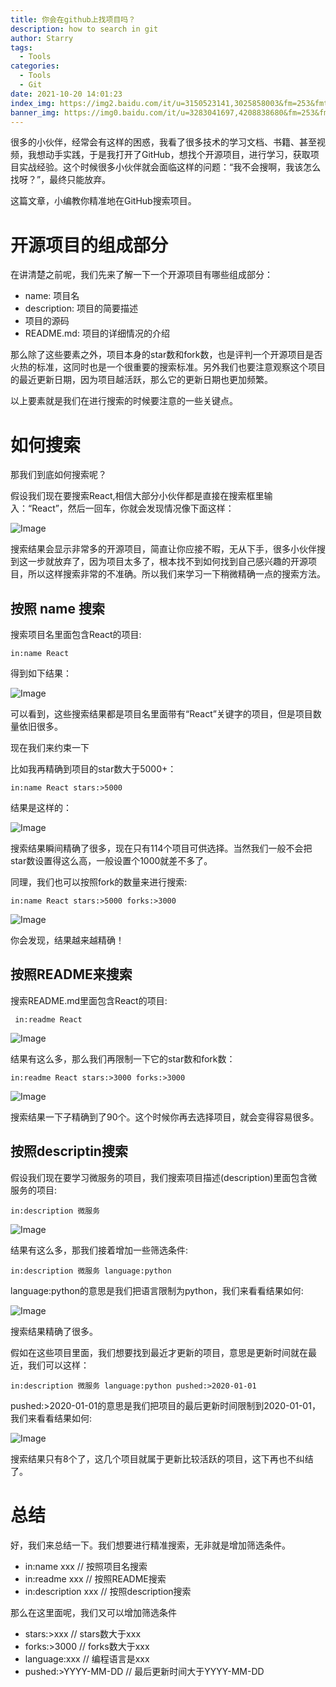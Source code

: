 ```yaml
---
title: 你会在github上找项目吗？
description: how to search in git
author: Starry
tags:
  - Tools
categories:
  - Tools
  - Git
date: 2021-10-20 14:01:23
index_img: https://img2.baidu.com/it/u=3150523141,3025858003&fm=253&fmt=auto&app=138&f=JPEG?w=800&h=500
banner_img: https://img0.baidu.com/it/u=3283041697,4208838680&fm=253&fmt=auto&app=138&f=JPEG?w=658&h=370
---
```


很多的小伙伴，经常会有这样的困惑，我看了很多技术的学习文档、书籍、甚至视频，我想动手实践，于是我打开了GitHub，想找个开源项目，进行学习，获取项目实战经验。这个时候很多小伙伴就会面临这样的问题：“我不会搜啊，我该怎么找呀？”，最终只能放弃。

这篇文章，小编教你精准地在GitHub搜索项目。

# **开源项目的组成部分**

在讲清楚之前呢，我们先来了解一下一个开源项目有哪些组成部分：

- name: 项目名
- description: 项目的简要描述
- 项目的源码
- README.md: 项目的详细情况的介绍

那么除了这些要素之外，项目本身的star数和fork数，也是评判一个开源项目是否火热的标准，这同时也是一个很重要的搜索标准。另外我们也要注意观察这个项目的最近更新日期，因为项目越活跃，那么它的更新日期也更加频繁。

以上要素就是我们在进行搜索的时候要注意的一些关键点。

# **如何搜索**

那我们到底如何搜索呢？

假设我们现在要搜索React,相信大部分小伙伴都是直接在搜索框里输入：“React”，然后一回车，你就会发现情况像下面这样：

![Image](https://mmbiz.qpic.cn/mmbiz_png/ePw3ZeGRruzTpKC8s1FAM1adk187WZgusvEoZPJUJeBFBwCzmibD6ibdA9c9onmv0zCJ5ib2paNOdrqRWCfIENbGA/640?wx_fmt=png&wxfrom=5&wx_lazy=1&wx_co=1)

搜索结果会显示非常多的开源项目，简直让你应接不暇，无从下手，很多小伙伴搜到这一步就放弃了，因为项目太多了，根本找不到如何找到自己感兴趣的开源项目，所以这样搜索非常的不准确。所以我们来学习一下稍微精确一点的搜索方法。

## **按照 name 搜索**

搜索项目名里面包含React的项目:

```
in:name React
```

得到如下结果：

![Image](https://mmbiz.qpic.cn/mmbiz_png/ePw3ZeGRruzTpKC8s1FAM1adk187WZguyXGXPgpbMKu4Oh7KsFRibGzgvVvhSAhXZQXbPj3icPT6KNhn7EoN7Kvw/640?wx_fmt=png&wxfrom=5&wx_lazy=1&wx_co=1)

可以看到，这些搜索结果都是项目名里面带有“React”关键字的项目，但是项目数量依旧很多。

现在我们来约束一下

比如我再精确到项目的star数大于5000+：

```
in:name React stars:>5000
```

结果是这样的：

![Image](https://mmbiz.qpic.cn/mmbiz_png/ePw3ZeGRruzTpKC8s1FAM1adk187WZguJibwpdtJzJdzbLmZYN6o8USDyf9dhJibia1yaEvZIbVXH7A2MCVTCibLxg/640?wx_fmt=png&wxfrom=5&wx_lazy=1&wx_co=1)

搜索结果瞬间精确了很多，现在只有114个项目可供选择。当然我们一般不会把star数设置得这么高，一般设置个1000就差不多了。

同理，我们也可以按照fork的数量来进行搜索:

```
in:name React stars:>5000 forks:>3000
```

![Image](https://mmbiz.qpic.cn/mmbiz_png/ePw3ZeGRruzTpKC8s1FAM1adk187WZguicic1ZBZQSFcpYBF9R07QV24ib1ibOKKt8PV3N8rVkwJDQpIEdzHaYW5ZA/640?wx_fmt=png&wxfrom=5&wx_lazy=1&wx_co=1)

你会发现，结果越来越精确！

## **按照README来搜索**

搜索README.md里面包含React的项目:

```
 in:readme React
```

![Image](https://mmbiz.qpic.cn/mmbiz_png/ePw3ZeGRruzTpKC8s1FAM1adk187WZguAMpvZagDyiaHOtCVNbI1b7YQYXNj8SFQlORJ4ylBaMdQqMg5ukicG0ww/640?wx_fmt=png&wxfrom=5&wx_lazy=1&wx_co=1)

结果有这么多，那么我们再限制一下它的star数和fork数：

```
in:readme React stars:>3000 forks:>3000
```

![Image](https://mmbiz.qpic.cn/mmbiz_png/ePw3ZeGRruzTpKC8s1FAM1adk187WZguMsQqmqRicOiaM4LUvvzqNvfLavKPeHOJZaTNaqONyQ9NNMp5SKY2ZEHQ/640?wx_fmt=png&wxfrom=5&wx_lazy=1&wx_co=1)

搜索结果一下子精确到了90个。这个时候你再去选择项目，就会变得容易很多。

## **按照descriptin搜索**

假设我们现在要学习微服务的项目，我们搜索项目描述(description)里面包含微服务的项目:

```
in:description 微服务
```

![Image](https://mmbiz.qpic.cn/mmbiz_png/ePw3ZeGRruzTpKC8s1FAM1adk187WZguwDumbB8X8lrnQINiaO2MUwLrscjvpvQ6cb61lZtpzLb33QxSLXV7s1A/640?wx_fmt=png&wxfrom=5&wx_lazy=1&wx_co=1)

结果有这么多，那我们接着增加一些筛选条件:

```
in:description 微服务 language:python 
```

language:python的意思是我们把语言限制为python，我们来看看结果如何:

![Image](https://mmbiz.qpic.cn/mmbiz_png/ePw3ZeGRruzTpKC8s1FAM1adk187WZguE18x3q5iaNPODucm4licHuJSnbzIN2GVBrPUekj29trNfiaN6CskKg7ow/640?wx_fmt=png&wxfrom=5&wx_lazy=1&wx_co=1)

搜索结果精确了很多。

假如在这些项目里面，我们想要找到最近才更新的项目，意思是更新时间就在最近，我们可以这样：

```
in:description 微服务 language:python pushed:>2020-01-01
```

pushed:>2020-01-01的意思是我们把项目的最后更新时间限制到2020-01-01，我们来看看结果如何:

![Image](https://mmbiz.qpic.cn/mmbiz_png/ePw3ZeGRruzTpKC8s1FAM1adk187WZgu6NfRx2ryNuC2O0UJmAwOsicopwVPJmzh2MNyQ6nHlkELDOPCC4n4SSQ/640?wx_fmt=png&wxfrom=5&wx_lazy=1&wx_co=1)

搜索结果只有8个了，这几个项目就属于更新比较活跃的项目，这下再也不纠结了。

# **总结**

好，我们来总结一下。我们想要进行精准搜索，无非就是增加筛选条件。

- in:name xxx // 按照项目名搜索
- in:readme xxx // 按照README搜索
- in:description xxx // 按照description搜索

那么在这里面呢，我们又可以增加筛选条件

- stars:>xxx // stars数大于xxx
- forks:>3000 // forks数大于xxx
- language:xxx // 编程语言是xxx
- pushed:>YYYY-MM-DD // 最后更新时间大于YYYY-MM-DD
